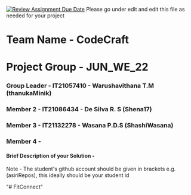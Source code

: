 [![Review Assignment Due Date](https://classroom.github.com/assets/deadline-readme-button-24ddc0f5d75046c5622901739e7c5dd533143b0c8e959d652212380cedb1ea36.svg)](https://classroom.github.com/a/2d9khxo6)
Please go under edit and edit this file as needed for your project

# Team Name - CodeCraft
# Project Group - JUN_WE_22
### Group Leader - IT21057410 - Warushavithana T.M (thanukaMinik)
### Member 2 - IT21086434 - De Silva R. S (Shena17)
### Member 3 - IT21132278 - Wasana P.D.S (ShashiWasana)
### Member 4 - 

#### Brief Description of your Solution - 

Note - The student's github account should be given in brackets e.g. (asiriRepos), this ideally should be your student id 

"# FitConnect" 
